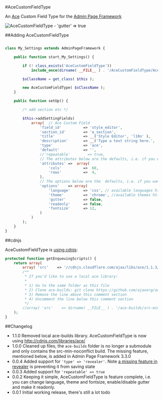 #AceCustomFieldType

An [Ace](http://ace.c9.io/) Custom Field Type for the [Admin Page Framework](https://github.com/michaeluno/admin-page-framework)

![AceCustomFieldType - 'gutter' => true](AceCustomFieldType.png)


##Adding AceCustomFieldType

```php

class My_Settings extends AdminPageFramework {

    public function start_My_Settings() {

        if (! class_exists('AceCustomFieldType'))
            include_once(dirname( __FILE__ ) . '/AceCustomFieldType/AceCustomFieldType.php');

        $sClassName = get_class( $this );

        new AceCustomFieldType( $sClassName );
    }

    public function setUp() {

		/* add section etc */

        $this->addSettingFields(
            array(  // Ace Custom Field
                'field_id'          => 'style_editor',
                'section_id'        => 'a_section',
                'title'             => __('Style Editor', 'l10n' ),
                'description'       => __('Type a text string here.', 'l10n' ),
                'type'              => 'ace',
                'default'           => '',
                //'repeatable'        => true,
                // The attributes below are the defaults, i.e. if you want theses you don't have to set them
                'attributes' =>  array(
                    'cols'          =>  60,
                    'rows'          =>  4,
                ),
                // The options below are the  defaults, i.e. if you want theses you don't have to set them
                'options'    => array(
					'language'      => 'css', // available languages https://github.com/ajaxorg/ace/tree/master/lib/ace/mode
					'theme'         => 'chrome', //available themes https://github.com/ajaxorg/ace/tree/master/lib/ace/theme
					'gutter'        => false,
					'readonly'      => false,
					'fontsize'      => 12,
        		)
            )
        );
    }
}
```


##cdnjs

AceCustomFieldType is [using cdnjs](https://github.com/soderlind/AceCustomFieldType/blob/master/AceCustomFieldType.php#L45):

```php
protected function getEnqueuingScripts() {
    return array(
        array( 'src'    => '//cdnjs.cloudflare.com/ajax/libs/ace/1.1.3/ace.js', 'dependencies'    => array( 'jquery' ) ),
        /**
         * If you'd like to use a local ace library:
         *
         * 1) Go to the same folder as this file
         * 2) Clone ace-builds: git clone https://github.com/ajaxorg/ace-builds.git
         * 3) Remove the line above this comment section
         * 4) Uncomment the line below this comment section
         */
        //array( 'src'    => dirname( __FILE__ ) . '/ace-builds/src-min-noconflict/ace.js', 'dependencies'    => array( 'jquery' ) ),
    );
}
```


##Changelog
* 1.1.0 Removed local ace-builds library. AceCustomFieldType is now using  http://cdnjs.com/libraries/ace/
* 1.0.0 Cleaned up files, the `ace-builds` folder is no longer a submodule and only contains the src-min-noconflict build. The missing feature, mentioned below, is added in Admin Page Framework 3.3.0 
* 0.0.4 Added support for `'type' => 'revealer'`. Note [a missing feature in revealer](https://github.com/michaeluno/admin-page-framework/issues/147) is preventing it from saving state 
* 0.0.3 Added support for `'repeatable' => true`
* 0.0.2 Keeping it simple, AceCustomFieldType is feature complete, i.e. you can change language, theme and fontsize, enable/disable gutter and make it readonly.
* 0.0.1 Initial working release, there's still a lot todo

